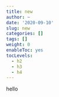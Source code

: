 ```yaml
---
title: new
author: ~
date: '2020-09-10'
slug: new
categories: []
tags: []
weight: 0
enableToc: yes
tocLevels:
  - h2
  - h3
  - h4
---
```




hello
